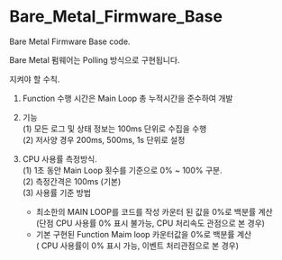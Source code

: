 # Bare_Metal_Firmware_Base  
Bare Metal Firmware Base code.  
  
Bare Metal 펌웨어는 Polling 방식으로 구현됩니다.  

지켜야 할 수칙.  
1. Function 수행 시간은 Main Loop 총 누적시간을 준수하여 개발  


2. 기능  
   (1) 모든 로그 및 상태 정보는 100ms 단위로 수집을 수행  
   (2) 저사양 경우 200ms, 500ms, 1s 단위로 설정  
   
3. CPU 사용률 측정방식.  
   (1) 1초 동안 Main Loop 횟수를 기준으로 0% ~ 100% 구분.  
   (2) 측정간격은 100ms (기본)  
   (3) 사용률 기준 방법  
      - 최소한의 MAIN LOOP를 코드를 작성 카운터 된 값을 0%로 백분률 계산  
        (단점 CPU 사용률 0% 표시 불가능, CPU 처리속도 관점으로 본 경우)
      - 기본 구현된 Function Maim loop 카운터값을 0%로 백분률 계산  
        ( CPU 사용률이 0% 표시 가능, 이벤트 처리관점으로 본 경우)
